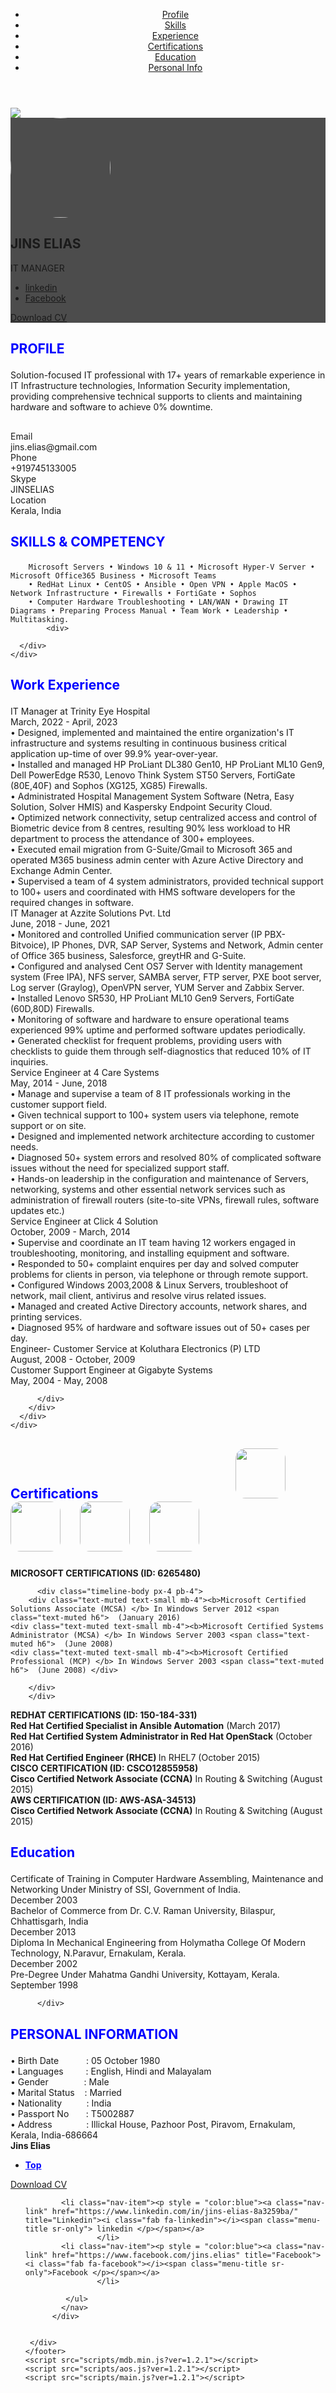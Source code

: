 <!DOCTYPE html>
<html lang="en-US">
  <head>
    <meta charset="UTF-8">
    <meta http-equiv="X-UA-Compatible" content="IE=edge">
    <meta name="viewport" content="width=device-width, initial-scale=1">
    <title>Digital Resume</title>
    <link rel="preconnect" href="https://fonts.gstatic.com" crossorigin="crossorigin"/>
    <link rel="preload" as="style" href="https://fonts.googleapis.com/css2?family=Poppins:wght@600&amp;family=Roboto:wght@300;400;500;700&amp;display=swap"/>
    <link rel="stylesheet" href="https://fonts.googleapis.com/css2?family=Poppins:wght@600&amp;family=Roboto:wght@300;400;500;700&amp;display=swap" media="print" onload="this.media='all'"/>
    <noscript>
      <link rel="stylesheet" href="https://fonts.googleapis.com/css2?family=Poppins:wght@600&amp;family=Roboto:wght@300;400;500;700&amp;display=swap"/>
    </noscript>
    <link href="css/font-awesome/css/all.min.css?ver=1.2.1" rel="stylesheet">
    <link href="css/mdb.min.css?ver=1.2.1" rel="stylesheet">
    <link href="css/aos.css?ver=1.2.1" rel="stylesheet">
    <link href="css/main.css?ver=1.2.1" rel="stylesheet">
    <noscript>
      <style type="text/css">
        [data-aos] {
            opacity: 1 !important;
            transform: translate(0) scale(1) !important;
        }
      </style>
    </noscript>
  </head>
  <body class="bg-light" id="home">
    <header class="d-print-none">
      <div class="container text-center text-lg-left">
        <div class="pt-4 clearfix">
          <div class="site-nav"> 
           <nav role="navigation">
             <ul class="nav justify-content-center">
                <li class="nav-item"><a class="nav-link" href="#about" title="Profile"><span class="menu-title">Profile</span></a>
                </li>                
                <li class="nav-item"><a class="nav-link" href="#skills" title="Skills"><span class="menu-title">Skills</span></a>
                </li>
		<li class="nav-item"><a class="nav-link" href="#experience" title="Experience"><span class="menu-title">Experience</span></a>
                </li>
		<li class="nav-item"><a class="nav-link" href="#certifications" title="Certifications"><span class="menu-title">Certifications</span></a>
                </li>
		<li class="nav-item"><a class="nav-link" href="#education" title="Education"><span class="menu-title">Education</span></a>
                </li>
		<li class="nav-item"><a class="nav-link" href="#Personal Info" title="Personal Info"><span class="menu-title">Personal Info</span></a>
                </li>
             </ul>
            </nav>
          </div>
        </div>
      </div>
    </header>
   <div class="page-content">
 <div class="container">
<div class="resume-container">
  <div class="shadow-1-strong bg-white my-5" id="intro">
    <div class="bg-info text-white">
      <div class="cover bg-image"><img src="images/header-background.jpg"/>
        <div class="mask" style="background-color: rgba(0, 0, 0, 0.7);backdrop-filter: blur(2px);">
          <div class="text-center p-5">
            <div class="avatar p-1"><img class="img-thumbnail shadow-2-strong" src="images/avatar.png" width="160" height="160" style="border-radius:50%"/></div>
            <div class="header-bio mt-3">
              <div data-aos="zoom-in" data-aos-delay="0">
                <h2 class="h1">JINS ELIAS</h2>
                <p>IT MANAGER</p>
              </div>
              <div class="header-social mb-3 d-print-none" data-aos="zoom-in" data-aos-delay="200">
              <nav role="navigation">
                  <ul class="nav justify-content-center">
                    <li class="nav-item"><a class="nav-link" href="https://www.linkedin.com/in/jins-elias-8a3259ba/" title="Linkedin"><i class="fab fa-linkedin"></i><span class="menu-title sr-only">linkedin </span></a>
                    </li>
		    <li class="nav-item"><a class="nav-link" href="https://www.facebook.com/jins.elias" title="Facebook"><i class="fab fa-facebook"></i><span class="menu-title sr-only">Facebook</span></a>
                    </li>
                  </ul>
                </nav>
              </div>
              <div class="d-print-none"><a class="btn btn-outline-light btn-lg shadow-sm mt-1 me-3" href="material-resume.pdf" data-aos="fade-right" data-aos-delay="700">Download CV </a></div>
             </div>
          </div>
        </div>
      </div>
    </div>
  </div>
  <div class="shadow-1-strong bg-white my-5 p-5" id="about">
    <div class="about-section">
      <div class="row">
        <div class="col-md-6">
          <h2 class="h2 fw-light mb-4"> <p style = "color:blue"> <b>PROFILE</b> </p></h2> 
          <p>Solution-focused IT professional with 17+ years of remarkable experience in IT Infrastructure technologies, Information Security implementation, providing comprehensive technical supports to clients and maintaining hardware and software to achieve 0% downtime.</p>
        </div>
        <div class="col-md-5 offset-lg-1">
          <div class="row mt-2">
            <h2 class="h2 fw-light mb-4"> </h2>
            <div class="col-sm-5">
            </div>
		<div class="col-sm-7">
	</div>
            <div class="col-sm-5">
              <div class="pb-2 fw-bolder"><i class="far fa-envelope pe-2 text-muted" style="width:24px;opacity:0.85;"></i> Email</div>
            </div>
            <div class="col-sm-7">
              <div class="pb-2">jins.elias@gmail.com</div>
	</div>
            <div class="col-sm-5">
              <div class="pb-2 fw-bolder"><i class="fas fa-phone pe-2 text-muted" style="width:24px;opacity:0.85;"></i> Phone</div>
            </div>
            <div class="col-sm-7">
              <div class="pb-2">+919745133005</div>           
	 </div>
            <div class="col-sm-5">
              <div class="pb-2 fw-bolder"><i class="fab fa-skype pe-2 text-muted" style="width:24px;opacity:0.85;"></i> Skype</div>
            </div>
            <div class="col-sm-7">
              <div class="pb-2">JINSELIAS</div>
         </div>
            <div class="col-sm-5">
              <div class="pb-2 fw-bolder"><i class="fas fa-map-marker-alt pe-2 text-muted" style="width:24px;opacity:0.85;"></i> Location</div>
            </div>
            <div class="col-sm-7">
              <div class="pb-2">Kerala, India </div>
            </div>
          </div>
        </div>
      </div>
    </div>
  </div>
  
<div class="shadow-1-strong bg-white my-5 p-5" id="skills">
    <div class="skills-section">
      <h2 class="h2 fw-light mb-4"> <p style = "color:blue"> <b> SKILLS & COMPETENCY </b> </p></h2>
</div>
          <div class="timeline-body px-4 pb-4">
            
		Microsoft Servers • Windows 10 & 11 • Microsoft Hyper-V Server • Microsoft Office365 Business • Microsoft Teams 
		• RedHat Linux • CentOS • Ansible • Open VPN • Apple MacOS • Network Infrastructure • Firewalls • FortiGate • Sophos 
		• Computer Hardware Troubleshooting • LAN/WAN • Drawing IT Diagrams • Preparing Process Manual • Team Work • Leadership • Multitasking.
            <div>
</div>
      

      </div>
    </div> 
  </div>
  <div class="shadow-1-strong bg-white my-5 p-5" id="experience">
    <div class="work-experience-section">
      <h2 class="h2 fw-light mb-4"> <p style = "color:blue"> <b>Work Experience</b> </p> </h2>
      <div class="timeline">
        <div class="timeline-card timeline-card-info" data-aos="fade-in" data-aos-delay="0">
          <div class="timeline-head px-4 pt-3">
            <div class="h5">IT Manager <span class="text-muted h6">at Trinity Eye Hospital</span></div>
          </div>
          <div class="timeline-body px-4 pb-4">
            <div class="text-muted text-small mb-3">March, 2022 - April, 2023</div>
            <div>• Designed, implemented and maintained the entire organization's IT infrastructure and systems resulting in continuous business critical application up-time of over 99.9% year-over-year.<br />
• Installed and managed HP ProLiant DL380 Gen10, HP ProLiant ML10 Gen9, Dell PowerEdge R530, Lenovo Think System ST50 Servers, FortiGate (80E,40F) and Sophos (XG125, XG85) Firewalls.<br />
• Administrated Hospital Management System Software (Netra, Easy Solution, Solver HMIS) and Kaspersky Endpoint Security Cloud.<br />
• Optimized network connectivity, setup centralized access and control of Biometric device from 8 centres, resulting 90% less workload to HR department to process the attendance of 300+ employees.<br /> 
• Executed email migration from G-Suite/Gmail to Microsoft 365 and operated M365 business admin center with Azure Active Directory and Exchange Admin Center.<br />
• Supervised a team of 4 system administrators, provided technical support to 100+ users and coordinated with HMS software developers for the required changes in software.<br />
</div>
          </div>
        </div>
        <div class="timeline-card timeline-card-info" data-aos="fade-in" data-aos-delay="200">
          <div class="timeline-head px-4 pt-3">
            <div class="h5">IT Manager <span class="text-muted h6">at Azzite Solutions Pvt. Ltd</span></div>
          </div>
          <div class="timeline-body px-4 pb-4">
            <div class="text-muted text-small mb-3">June, 2018 - June, 2021</div>
            <div> • Monitored and controlled Unified communication server (IP PBX- Bitvoice), IP Phones, DVR, SAP Server, Systems and Network, Admin center of Office 365 business, Salesforce, greytHR and G-Suite.<br />
• Configured and analysed Cent OS7 Server with Identity management system (Free IPA), NFS server, SAMBA server, FTP server, PXE boot server, Log server (Graylog), OpenVPN server, YUM Server and Zabbix Server.<br />
• Installed Lenovo SR530, HP ProLiant ML10 Gen9 Servers, FortiGate (60D,80D) Firewalls.<br />
• Monitoring of software and hardware to ensure operational teams experienced 99% uptime and performed software updates periodically.<br /> 
• Generated checklist for frequent problems, providing users with checklists to guide them through self-diagnostics that reduced 10% of IT inquiries.<br />
</div>
          </div>
        </div>
        <div class="timeline-card timeline-card-info" data-aos="fade-in" data-aos-delay="400">
          <div class="timeline-head px-4 pt-3">
            <div class="h5">Service Engineer <span class="text-muted h6">at 4 Care Systems</span></div>
          </div>
          <div class="timeline-body px-4 pb-4">
            <div class="text-muted text-small mb-3">May, 2014 - June, 2018</div>
            <div>• Manage and supervise a team of 8 IT professionals working in the customer support field.<br />
• Given technical support to 100+ system users via telephone, remote support or on site.<br />
• Designed and implemented network architecture according to customer needs.<br /> 
• Diagnosed 50+ system errors and resolved 80% of complicated software issues without the need for specialized support staff.<br />
• Hands-on leadership in the configuration and maintenance of Servers, networking, systems and other essential network services such as administration of firewall routers (site-to-site VPNs, firewall rules, software updates etc.)   
</div>

 </div>
        </div>
        <div class="timeline-card timeline-card-info" data-aos="fade-in" data-aos-delay="400">
          <div class="timeline-head px-4 pt-3">
            <div class="h5">Service Engineer <span class="text-muted h6">at Click 4 Solution </span></div>
          </div>
          <div class="timeline-body px-4 pb-4">
            <div class="text-muted text-small mb-3">October, 2009  - March, 2014</div>
            <div>• Supervise and coordinate an IT team having 12 workers engaged in troubleshooting, monitoring, and installing equipment and software.<br />
• Responded to 50+ complaint enquires per day and solved computer problems for clients in person, via telephone or through remote support.<br />
• Configured Windows 2003,2008 & Linux Servers, troubleshoot of network, mail client, antivirus and resolve virus related issues.<br /> 
• Managed and created Active Directory accounts, network shares, and printing services.<br />
• Diagnosed 95% of hardware and software issues out of 50+ cases per day.
</div>

</div>
        </div>
        <div class="timeline-card timeline-card-info" data-aos="fade-in" data-aos-delay="400">
          <div class="timeline-head px-4 pt-3">
            <div class="h5">Engineer- Customer Service <span class="text-muted h6">at Koluthara Electronics (P) LTD </span></div>
          </div>
          <div class="timeline-body px-4 pb-4">
            <div class="text-muted text-small mb-3">August, 2008  - October, 2009 </div>

</div>
        </div>
        <div class="timeline-card timeline-card-info" data-aos="fade-in" data-aos-delay="400">
          <div class="timeline-head px-4 pt-3">
            <div class="h5">Customer Support Engineer <span class="text-muted h6">at Gigabyte Systems </span></div>
          </div>
          <div class="timeline-body px-4 pb-4">
            <div class="text-muted text-small mb-3">May, 2004  - May, 2008 </div>
            
          </div>
        </div>
      </div>
    </div>
  </div>
<div class="shadow-1-strong bg-white my-5 p-5" id="certifications"> 
    <div class="certifications-section">
      <h2 class="h2 fw-light mb-4"> <p style = "color:blue"> <b>Certifications</b> &emsp;&emsp;&emsp;&emsp;&emsp;&emsp;&emsp;&emsp;&emsp;&emsp; <img class="img-thumbnail shadow-2-strong" src="images/MCSA.jpg" width="80" height="80" style="border-radius:20%"> 
&emsp; <img src="images/Redhat.jpg" width="80" height="80" style="border-radius:20%"> &emsp; <img src="images/CCNA.jpg" width="80" height="80" style="border-radius:20%"> &emsp; <img src="images/AWS.jpg" width="80" height="80" style="border-radius:20%" /> </p> </h2> 
      <div class="timeline">
        <div class="timeline-card timeline-card-success" data-aos="fade-in" data-aos-delay="0">
          <div class="timeline-head px-4 pt-3">
            <div class="h5"><b>MICROSOFT CERTIFICATIONS (ID: 6265480)</b> </div>
          
          <div class="timeline-body px-4 pb-4">
        <div class="text-muted text-small mb-4"><b>Microsoft Certified Solutions Associate (MCSA) </b> In Windows Server 2012 <span class="text-muted h6">  (January 2016) 
	<div class="text-muted text-small mb-4"><b>Microsoft Certified Systems Administrator (MCSA) </b> In Windows Server 2003 <span class="text-muted h6">  (June 2008)
	<div class="text-muted text-small mb-4"><b>Microsoft Certified Professional (MCP) </b> In Windows Server 2003 <span class="text-muted h6">  (June 2008) </div>
           
        </div>  
        </div>
</div>
</div>
</div>
        <div class="timeline-card timeline-card-success" data-aos="fade-in" data-aos-delay="200">
          <div class="timeline-head px-4 pt-3">
            <div class="h5"><b>REDHAT CERTIFICATIONS (ID: 150-184-331)</b> </div>

  
       
<div class="timeline-body px-4 pb-4">
        <div class="text-muted text-small mb-4"><b>Red Hat Certified Specialist in Ansible Automation</b> <span class="text-muted h6">  (March 2017) 
	<div class="text-muted text-small mb-4"><b>Red Hat Certified System Administrator in Red Hat OpenStack</b> <span class="text-muted h6">  (October 2016)
	<div class="text-muted text-small mb-4"><b>Red Hat Certified Engineer (RHCE) </b> In RHEL7 <span class="text-muted h6">  (October 2015) </div>
</div>

</div>
</div>
</div>
</div>
        <div class="timeline-card timeline-card-success" data-aos="fade-in" data-aos-delay="200">
          <div class="timeline-head px-4 pt-3">
            <div class="h5"><b>CISCO CERTIFICATION (ID: CSCO12855958)</b> </div>
          
<div class="timeline-body px-4 pb-4">
        <div class="text-muted text-small mb-4"><b>Cisco Certified Network Associate (CCNA)</b> In Routing & Switching <span class="text-muted h6">  (August 2015) 
	</div>
</div>
</div>
</div>
</div>
        <div class="timeline-card timeline-card-success" data-aos="fade-in" data-aos-delay="200">
          <div class="timeline-head px-4 pt-3">
            <div class="h5"><b>AWS CERTIFICATION (ID: AWS-ASA-34513)</b> </div>
          
<div class="timeline-body px-4 pb-4">
        <div class="text-muted text-small mb-4"><b>Cisco Certified Network Associate (CCNA)</b> In Routing & Switching <span class="text-muted h6">  (August 2015) 
	</div>
</div>
</div>
      </div>
      </div>
</div>
        
     
  <div class="shadow-1-strong bg-white my-5 p-5" id="education">
    <div class="education-section">
      <h2 class="h2 fw-light mb-4"><p style = "color:blue"> <b>Education </b> </p></h2>
      <div class="timeline">
        <div class="timeline-card timeline-card-success" data-aos="fade-in" data-aos-delay="0">
          <div class="timeline-head px-4 pt-3">
            <div class="h5">Certificate of Training in Computer Hardware Assembling, Maintenance and Networking <span class="text-muted h6">Under Ministry of SSI, Government of India.</span>          </div>
          </div>
          <div class="timeline-body px-4 pb-4">
            <div class="text-muted text-small mb-3">December 2003</div>
              </div>
        </div>
        <div class="timeline-card timeline-card-success" data-aos="fade-in" data-aos-delay="200">
          <div class="timeline-head px-4 pt-3">
            <div class="h5">Bachelor of Commerce <span class="text-muted h6">from Dr. C.V. Raman University, Bilaspur, Chhattisgarh, India	</span>          </div>
          </div>
          <div class="timeline-body px-4 pb-4">
            <div class="text-muted text-small mb-3">December 2013</div>
         </div>   
        </div>
        <div class="timeline-card timeline-card-success" data-aos="fade-in" data-aos-delay="400">
          <div class="timeline-head px-4 pt-3">
            <div class="h5">Diploma In Mechanical Engineering <span class="text-muted h6">from Holymatha College Of Modern Technology, N.Paravur, Ernakulam, Kerala.</span>          </div>
          </div>
          <div class="timeline-body px-4 pb-4">
            <div class="text-muted text-small mb-3">December 2002</div>
            
</div>
</div>
        <div class="timeline-card timeline-card-success" data-aos="fade-in" data-aos-delay="400">
          <div class="timeline-head px-4 pt-3">
            <div class="h5">Pre-Degree <span class="text-muted h6">Under Mahatma Gandhi University, Kottayam, Kerala.</span>          </div>
          </div>
          <div class="timeline-body px-4 pb-4">
            <div class="text-muted text-small mb-3">September 1998</div>

          </div>

</div>
</div>
</div>
</div>
  <div class="shadow-1-strong bg-white my-5 p-5" id="Personal Info">
    <div class="Personal Info-section">
      <h2 class="h2 fw-light mb-4"> <p style = "color:blue"> <b>PERSONAL INFORMATION</b> </p> </h2>
      <div class="timeline">
        <div class="timeline-card timeline-card-info" data-aos="fade-in" data-aos-delay="200">
          <div class="timeline-body px-4 pb-4">
          <div>•  Birth Date &emsp;&emsp;&nbsp;&nbsp;	: 05 October 1980 <br />
 • Languages &emsp;&emsp;   : English, Hindi and Malayalam   <br />   		
 • Gender &emsp;&emsp;&emsp;&ensp; : Male    <br />
 • Marital Status &nbsp;&nbsp; : Married  <br />                	 	
 • Nationality	&nbsp; &nbsp;&nbsp;&nbsp;&nbsp;&nbsp;&nbsp; : India    <br />               	 	
 • Passport No	&nbsp; &nbsp;&nbsp;&nbsp; : T5002887<br />
 • Address &emsp;&emsp;&ensp; &nbsp;&nbsp; : Illickal House, Pazhoor Post, Piravom, Ernakulam, Kerala, India-686664 <br />
</div>
</div>
</div>
</div>
</div>


</div></div>
    </div>
    <footer class="pt-4 pb-4 text-muted text-center d-print-none">
      <div class="container">
        <div class="my-3">
          <div class="h4"><b>Jins Elias</b></div>

<div class="site-nav"> 
            <nav role="navigation">
              <ul class="nav justify-content-center">
<li class="nav-item"><a class="nav-link" href="#home" <span  class="menu-title" <p style = "color:blue"> <b> Top </b> </p></span></a>
</li>
</ul>
            </nav>
          </div>

<div class="d-print-none" ><a class="btn btn-outline-primary btn-lg" class="rounded-pill" style="width:160px" href="material-resume.pdf" data-aos="zoom-in" data-aos-delay="700">Download CV </a> </div>   
          <div class="footer-nav">
            <nav role="navigation">
              <ul class="nav justify-content-center">

		    <li class="nav-item"><p style = "color:blue"><a class="nav-link" href="https://www.linkedin.com/in/jins-elias-8a3259ba/" title="Linkedin"><i class="fab fa-linkedin"></i><span class="menu-title sr-only"> linkedin </p></span></a>
                    </li>
		    <li class="nav-item"><p style = "color:blue"><a class="nav-link" href="https://www.facebook.com/jins.elias" title="Facebook"><i class="fab fa-facebook"></i><span class="menu-title sr-only">Facebook </p></span></a>
                    </li>

             </ul>
            </nav>
          </div>
    

     </div>
    </footer>
    <script src="scripts/mdb.min.js?ver=1.2.1"></script>
    <script src="scripts/aos.js?ver=1.2.1"></script>
    <script src="scripts/main.js?ver=1.2.1"></script>
  </body>
</html>
